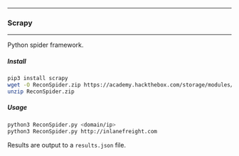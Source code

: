 -- -
### Scrapy
-- -
Python spider framework. 
##### Install
```bash
pip3 install scrapy
wget -O ReconSpider.zip https://academy.hackthebox.com/storage/modules/144/ReconSpider.v1.2.zip
unzip ReconSpider.zip
```
##### Usage
```bash
python3 ReconSpider.py <domain/ip>
python3 ReconSpider.py http://inlanefreight.com
```
Results are output to a `results.json` file.